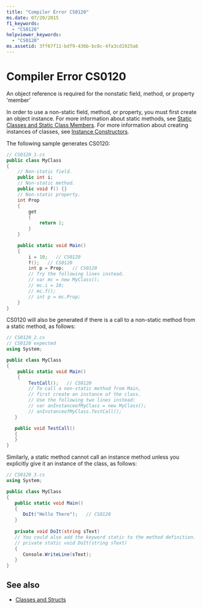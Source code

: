 ```yaml
---
title: "Compiler Error CS0120"
ms.date: 07/20/2015
f1_keywords:
  - "CS0120"
helpviewer_keywords:
  - "CS0120"
ms.assetid: 3ff67f11-bdf9-436b-bc0c-4fa3cd1925a6
---
```

# Compiler Error CS0120

An object reference is required for the nonstatic field, method, or property 'member'

 In order to use a non-static field, method, or property, you must first create an object instance. For more information about static methods, see [Static Classes and Static Class Members](../../programming-guide/classes-and-structs/static-classes-and-static-class-members.md). For more information about creating instances of classes, see [Instance Constructors](../../programming-guide/classes-and-structs/instance-constructors.md).

 The following sample generates CS0120:

```csharp
// CS0120_1.cs
public class MyClass
{
    // Non-static field.
    public int i;
    // Non-static method.
    public void f() {}
    // Non-static property.
    int Prop
    {
        get
        {
            return 1;
        }
    }

    public static void Main()
    {
        i = 10;   // CS0120
        f();   // CS0120
        int p = Prop;   // CS0120
        // Try the following lines instead.
        // var mc = new MyClass();
        // mc.i = 10;
        // mc.f();
        // int p = mc.Prop;
    }
}
```

 CS0120 will also be generated if there is a call to a non-static method from a static method, as follows:

```csharp
// CS0120_2.cs
// CS0120 expected
using System;

public class MyClass
{
    public static void Main()  
    {  
        TestCall();   // CS0120
        // To call a non-static method from Main,
        // first create an instance of the class.
        // Use the following two lines instead:
        // var anInstanceofMyClass = new MyClass();
        // anInstanceofMyClass.TestCall();
   }

   public void TestCall()
   {
   }
}
```

 Similarly, a static method cannot call an instance method unless you explicitly give it an instance of the class, as follows:

```csharp
// CS0120_3.cs
using System;

public class MyClass
{
   public static void Main()
   {
      DoIt("Hello There");   // CS0120
   }
  
   private void DoIt(string sText)
   // You could also add the keyword static to the method definition.
   // private static void DoIt(string sText)
   {
      Console.WriteLine(sText);
   }
}
```

## See also

- [Classes and Structs](../../programming-guide/classes-and-structs/index.md)
